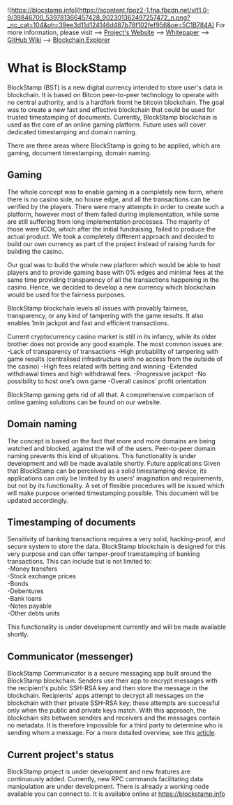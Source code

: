 ![https://blocstamp.info](https://scontent.fpoz2-1.fna.fbcdn.net/v/t1.0-9/39846700_539781366457428_902301362497257472_n.png?_nc_cat=104&oh=39ee3d11d124146d487b78f102fef956&oe=5C1B784A)
For more information, please visit --> [Project's Website](https://blockstamp.info)  --> [Whitepaper](https://whitepaper.blockstamp.info)  --> [GitHub Wiki](https://github.com/BlockStamp/bst/wiki)  --> [Blockchain Explorer](https://explorer.blockstamp.info)

# What is BlockStamp

BlockStamp (BST) is a new digital currency intended to store user's data in blockchain. It is based on Bitcon peer-to-peer technology to operate with no central authority, and is a hardfork fromt he bitcoin blockchain. The goal was to create a new fast and effective blockchain that could be used for trusted timestamping of documents. Currently, BlockStamp blockchain is used as the core of an online gaming platform. Future uses will cover dedicated timestamping and domain naming. 

There are three areas where BlockStamp is going to be applied, which are gaming, document timestamping, domain naming. 

## Gaming
The whole concept was to enable gaming in a completely new form, where there is no casino side, no house edge, and all the transactions can be verified by the players. 
There were many attempts in order to create such a platform, however most of them failed during implementation, while some are still suffering from long implementation processes. The majority of those were ICOs, which after the initial fundraising, failed to produce the actual product. We took a completely different approach and decided to build our own currency as part of the project instead of raising funds for building the casino. 

Our goal was to build the whole new platform which would be able to host players and to provide gaming base with 0% edges and minimal fees at the same time providing transparency of all the transactions happening in the casino. Hence, we decided to develop a new currency which blockchain would be used for the fairness purposes. 

BlockStamp blockchain levels all issues with provably fairness, transparency, or any kind of tampering with the game results. It also enables 1mln jackpot and fast and efficient transactions. 

Current cryptocurrency casino market is still in its infancy, while its older brother does not provide any good example. The most common issues are:
-Lack of transparency of transactions
-High probability of tampering with game results (centralised infrastructure with no access from the outside of the casino)
-High fees related with betting and winning
-Extended withdrawal times and high withdrawal fees. 
-Progressive jackpot 
-No possibility to host one’s own game
-Overall casinos’ profit orientation

BlockStamp gaming gets rid of all that. A comprehensive comparison of online gaming solutions can be found on our website.

## Domain naming
The concept is based on the fact that more and more domains are being watched and blocked, against the will of the users. Peer-to-peer domain naming prevents this kind of situations. This functionality is under development and will be made available shortly. 
Future applications
Given that BlockStamp can be perceived as a solid timestamping device, its applications can only be limited by its users’ imagination and requirements, but not by its functionality. A set of flexible procedures will be issued which will make purpose oriented timestamping possible. This document will be updated accordingly. 

## Timestamping of documents
Sensitivity of banking transactions requires a very solid, hacking-proof, and secure system to store the data. BlockStamp blockchain is designed for this very purpose and can offer tamper-proof tramstamping of banking transactions. This can include but is not limited to:    
-Money transfers    
-Stock exchange prices    
-Bonds    
-Debentures    
-Bank loans    
-Notes payable    
-Other debts units    
	
This functionality is under development currently and will be made available shortly. 

## Communicator (messenger)    
BlockStamp Communicator is a secure messaging app built around the BlockStamp blockchain. Senders use their app to encrypt messages with the recipient's public SSH-RSA key and then store the message in the blockchain. Recipients' apps attempt to decrypt all messages on the blockchain with their private SSH-RSA key; these attempts are successful only when the public and private keys match. With this approach, the blockchain sits between senders and receivers and the messages contain no metadata. It is therefore impossible for a third party to determine who is sending whom a message. For a more detailed overview, see this [article](https://medium.com/blockstamp/get-ready-for-blockstamp-communicator-a-new-blockchain-powered-secure-messaging-app-817a4e83c59d).

## Current project's status

BlockStamp project is under development and new features are continuously added. Currently, new RPC commands facilitating data manipulation are under development. There is already a working node available you can connect to. It is available online at https://blockstamp.info 
